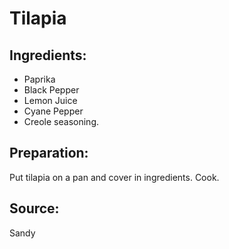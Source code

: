 Tilapia
=======

Ingredients:
------------

- Paprika
- Black Pepper
- Lemon Juice
- Cyane Pepper
- Creole seasoning.

Preparation:
------------

Put tilapia on a pan and cover in ingredients. Cook.

Source:
-------
Sandy
